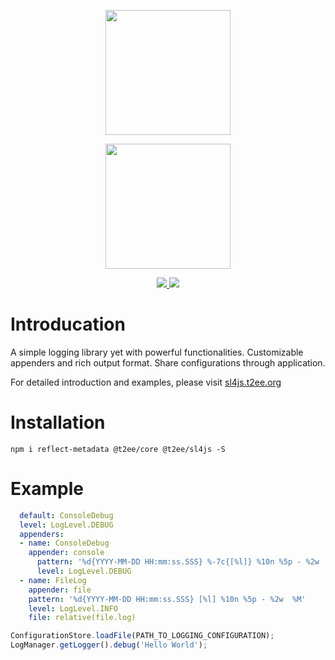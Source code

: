 <p align="center">
    <a href="//t2ee.org">
        <img width="200" src="//t2ee.org/img/logos/t2ee.png">
    </a>
</p>
<p align="center">
    <a href="//sl4js.t2ee.org">
        <img width="200" src="//t2ee.org/img/logos/sl4js.png">
    </a>
</p>

<p align="center">
    <a href="https://travis-ci.org/t2ee/sl4js">
        <img src="https://img.shields.io/travis/t2ee/sl4js/master.svg?style=flat-square">
    </a>
    <a href="https://coveralls.io/r/t2ee/sl4js?branch=master">
        <img src="https://img.shields.io/coveralls/t2ee/sl4js/master.svg?style=flat-square">
    </a>
</p>

# Introducation

A simple logging library yet with powerful functionalities. Customizable appenders and rich output format. Share configurations through application.

For detailed introduction and examples, please visit [sl4js.t2ee.org](//sl4js.t2ee.org)


# Installation

`npm i reflect-metadata @t2ee/core @t2ee/sl4js -S`

# Example

```yaml
  default: ConsoleDebug
  level: LogLevel.DEBUG
  appenders:
  - name: ConsoleDebug
    appender: console
      pattern: '%d{YYYY-MM-DD HH:mm:ss.SSS} %-7c{[%l]} %10n %5p - %2w  %M'
      level: LogLevel.DEBUG
  - name: FileLog
    appender: file
    pattern: '%d{YYYY-MM-DD HH:mm:ss.SSS} [%l] %10n %5p - %2w  %M'
    level: LogLevel.INFO
    file: relative(file.log)
```

```typescript
ConfigurationStore.loadFile(PATH_TO_LOGGING_CONFIGURATION);
LogManager.getLogger().debug('Hello World');
```
